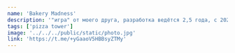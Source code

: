 ```yaml
---
name: 'Bakery Madness'
description: '"игра" от моего друга, разработка ведётся 2,5 года, с 2023. моя участь = бета тестер.'
tags: ['pizza tower']
image: '../../../public/static/photo.jpg'
link: 'https://t.me/+yGaaoV5HBBsyZTMy'
---
```

